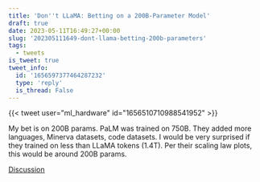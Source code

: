 ```yaml
---
title: 'Don''t LLaMA: Betting on a 200B-Parameter Model'
draft: true
date: 2023-05-11T16:49:27+00:00
slug: '202305111649-dont-llama-betting-200b-parameters'
tags:
  - tweets
is_tweet: true
tweet_info:
  id: '1656597377464287232'
  type: 'reply'
  is_thread: False
---
```




{{< tweet user="ml_hardware" id="1656510710988541952" >}}

My bet is on 200B params. PaLM was trained on 750B. They added more languages, Minerva datasets, code datasets. I would be very surprised if they trained on less than LLaMA tokens (1.4T). Per their scaling law plots, this would be around 200B params.

[Discussion](https://x.com/sytelus/status/1656597377464287232)
